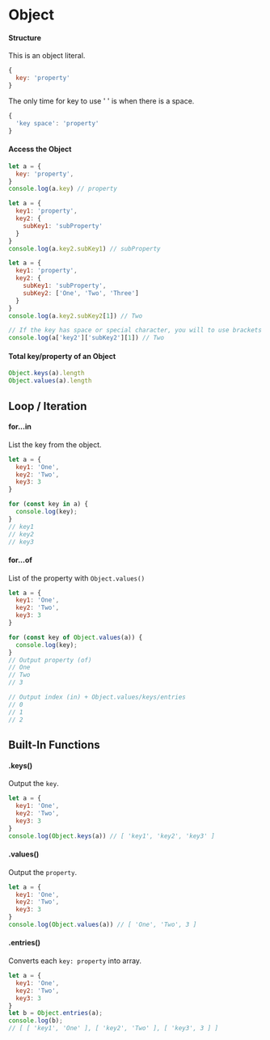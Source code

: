 # Object
#### Structure
This is an object literal.
```javascript
{
  key: 'property'
}
```
The only time for key to use ' ' is when there is a space.
```javascript
{
  'key space': 'property'
}
```

#### Access the Object
```javascript
let a = {
  key: 'property',
}
console.log(a.key) // property
```
```javascript
let a = {
  key1: 'property',
  key2: {
    subKey1: 'subProperty'
  }
}
console.log(a.key2.subKey1) // subProperty
```
```javascript
let a = {
  key1: 'property',
  key2: {
    subKey1: 'subProperty',
    subKey2: ['One', 'Two', 'Three']
  }
}
console.log(a.key2.subKey2[1]) // Two

// If the key has space or special character, you will to use brackets
console.log(a['key2']['subKey2'][1]) // Two
```

#### Total key/property of an Object
```javascript
Object.keys(a).length
Object.values(a).length
```

## Loop / Iteration
#### for...in
List the key from the object.
```javascript
let a = {
  key1: 'One',
  key2: 'Two',
  key3: 3
}

for (const key in a) {
  console.log(key);
}
// key1
// key2
// key3
```

#### for...of
List of the property with `Object.values()`
```javascript
let a = {
  key1: 'One',
  key2: 'Two',
  key3: 3
}

for (const key of Object.values(a)) {
  console.log(key);
}
// Output property (of)
// One
// Two
// 3

// Output index (in) + Object.values/keys/entries
// 0
// 1
// 2
```

## Built-In Functions
#### .keys()
Output the `key`.
```javascript
let a = {
  key1: 'One',
  key2: 'Two',
  key3: 3
}
console.log(Object.keys(a)) // [ 'key1', 'key2', 'key3' ]
```

#### .values()
Output the `property`.
```javascript
let a = {
  key1: 'One',
  key2: 'Two',
  key3: 3
}
console.log(Object.values(a)) // [ 'One', 'Two', 3 ]
```

#### .entries()
Converts each `key: property` into array.
```javascript
let a = {
  key1: 'One',
  key2: 'Two',
  key3: 3
}
let b = Object.entries(a);
console.log(b);
// [ [ 'key1', 'One' ], [ 'key2', 'Two' ], [ 'key3', 3 ] ]
```